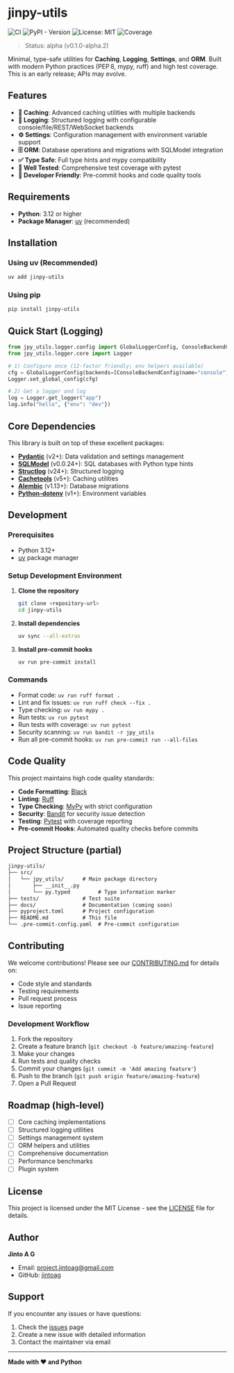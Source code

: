 # jinpy-utils

![CI](https://github.com/jinto-ag/jinpy-utils/actions/workflows/ci.yml/badge.svg)
![PyPI - Version](https://img.shields.io/pypi/v/jinpy-utils?label=pypi)
![License: MIT](https://img.shields.io/badge/License-MIT-yellow.svg)
![Coverage](https://img.shields.io/badge/coverage-99%25-brightgreen)

> Status: alpha (v0.1.0-alpha.2)

Minimal, type-safe utilities for **Caching**, **Logging**, **Settings**, and **ORM**. Built with modern Python practices (PEP 8, mypy, ruff) and high test coverage. This is an early release; APIs may evolve.

## Features

- **🚀 Caching**: Advanced caching utilities with multiple backends
- **📝 Logging**: Structured logging with configurable console/file/REST/WebSocket backends
- **⚙️ Settings**: Configuration management with environment variable support
- **🗄️ ORM**: Database operations and migrations with SQLModel integration
- **✅ Type Safe**: Full type hints and mypy compatibility
- **🧪 Well Tested**: Comprehensive test coverage with pytest
- **🔧 Developer Friendly**: Pre-commit hooks and code quality tools

## Requirements

- **Python**: 3.12 or higher
- **Package Manager**: [uv](https://github.com/astral-sh/uv) (recommended)

## Installation

### Using uv (Recommended)

```bash
uv add jinpy-utils
```

### Using pip

```bash
pip install jinpy-utils
```

## Quick Start (Logging)

```python
from jpy_utils.logger.config import GlobalLoggerConfig, ConsoleBackendConfig
from jpy_utils.logger.core import Logger

# 1) Configure once (12-factor friendly; env helpers available)
cfg = GlobalLoggerConfig(backends=[ConsoleBackendConfig(name="console")])
Logger.set_global_config(cfg)

# 2) Get a logger and log
log = Logger.get_logger("app")
log.info("hello", {"env": "dev"})
```

## Core Dependencies

This library is built on top of these excellent packages:

- **[Pydantic](https://docs.pydantic.dev/latest/)** (v2+): Data validation and settings management
- **[SQLModel](https://sqlmodel.tiangolo.com/)** (v0.0.24+): SQL databases with Python type hints
- **[Structlog](https://www.structlog.org/)** (v24+): Structured logging
- **[Cachetools](https://cachetools.readthedocs.io/)** (v5+): Caching utilities
- **[Alembic](https://alembic.sqlalchemy.org/)** (v1.13+): Database migrations
- **[Python-dotenv](https://saurabh-kumar.com/python-dotenv/)** (v1+): Environment variables

## Development

### Prerequisites

- Python 3.12+
- [uv](https://github.com/astral-sh/uv) package manager

### Setup Development Environment

1. **Clone the repository**

   ```bash
   git clone <repository-url>
   cd jinpy-utils
   ```

2. **Install dependencies**

   ```bash
   uv sync --all-extras
   ```

3. **Install pre-commit hooks**

   ```bash
   uv run pre-commit install
   ```

### Commands

- Format code: `uv run ruff format .`
- Lint and fix issues: `uv run ruff check --fix .`
- Type checking: `uv run mypy .`
- Run tests: `uv run pytest`
- Run tests with coverage: `uv run pytest`
- Security scanning: `uv run bandit -r jpy_utils`
- Run all pre-commit hooks: `uv run pre-commit run --all-files`

## Code Quality

This project maintains high code quality standards:

- **Code Formatting**: [Black](https://black.readthedocs.io/)
- **Linting**: [Ruff](https://docs.astral.sh/ruff/)
- **Type Checking**: [MyPy](https://mypy-lang.org/) with strict configuration
- **Security**: [Bandit](https://bandit.readthedocs.io/) for security issue detection
- **Testing**: [Pytest](https://docs.pytest.org/) with coverage reporting
- **Pre-commit Hooks**: Automated quality checks before commits

## Project Structure (partial)

```txt
jinpy-utils/
├── src/
│   └── jpy_utils/      # Main package directory
│       ├── __init__.py
│       └── py.typed         # Type information marker
├── tests/              # Test suite
├── docs/               # Documentation (coming soon)
├── pyproject.toml      # Project configuration
├── README.md           # This file
└── .pre-commit-config.yaml  # Pre-commit configuration
```

## Contributing

We welcome contributions! Please see our [CONTRIBUTING.md](CONTRIBUTING.md) for details on:

- Code style and standards
- Testing requirements
- Pull request process
- Issue reporting

### Development Workflow

1. Fork the repository
2. Create a feature branch (`git checkout -b feature/amazing-feature`)
3. Make your changes
4. Run tests and quality checks
5. Commit your changes (`git commit -m 'Add amazing feature'`)
6. Push to the branch (`git push origin feature/amazing-feature`)
7. Open a Pull Request

## Roadmap (high-level)

- [ ] Core caching implementations
- [ ] Structured logging utilities
- [ ] Settings management system
- [ ] ORM helpers and utilities
- [ ] Comprehensive documentation
- [ ] Performance benchmarks
- [ ] Plugin system

## License

This project is licensed under the MIT License - see the [LICENSE](LICENSE) file for details.

## Author

**Jinto A G**

- Email: [project.jintoag@gmail.com](mailto:project.jintoag@gmail.com)
- GitHub: [jintoag](https://github.com/jinto-ag)

## Support

If you encounter any issues or have questions:

1. Check the [issues](https://github.com/jinto-ag/jinpy-utils/issues) page
2. Create a new issue with detailed information
3. Contact the maintainer via email

---

**Made with ❤️ and Python**
